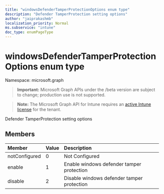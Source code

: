 ```yaml
---
title: "windowsDefenderTamperProtectionOptions enum type"
description: "Defender TamperProtection setting options"
author: "jaiprakashmb"
localization_priority: Normal
ms.subservice: "intune"
doc_type: enumPageType
---
```


# windowsDefenderTamperProtectionOptions enum type

Namespace: microsoft.graph

> **Important:** Microsoft Graph APIs under the /beta version are subject to change; production use is not supported.

> **Note:** The Microsoft Graph API for Intune requires an [active Intune license](https://go.microsoft.com/fwlink/?linkid=839381) for the tenant.

Defender TamperProtection setting options

## Members
|Member|Value|Description|
|:---|:---|:---|
|notConfigured|0|Not Configured|
|enable|1|Enable windows defender tamper protection|
|disable|2|Disable windows defender tamper protection|